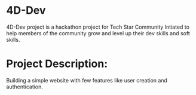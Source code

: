 # 4D-Dev
4D-Dev project is a hackathon project
for Tech Star Community Intiated to help members of the community grow and level up their dev skills and soft skills.
# Project Description:
Building a simple website with few features like user creation and authentication.
